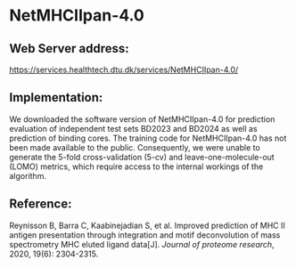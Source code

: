 # NetMHCIIpan-4.0

## Web Server address: 

https://services.healthtech.dtu.dk/services/NetMHCIIpan-4.0/

## Implementation:

We downloaded the software version of NetMHCIIpan-4.0 for prediction evaluation of independent test sets BD2023 and BD2024 as well as prediction of binding cores. 
The training code for NetMHCIIpan-4.0 has not been made available to the public. Consequently, we were unable to generate the 5-fold cross-validation (5-cv) and leave-one-molecule-out (LOMO) metrics, which require access to the internal workings of the algorithm. 

## Reference:

Reynisson B, Barra C, Kaabinejadian S, et al. Improved prediction of MHC II antigen presentation through integration and motif deconvolution of mass spectrometry MHC eluted ligand data[J]. *Journal of proteome research*, 2020, 19(6): 2304-2315.
